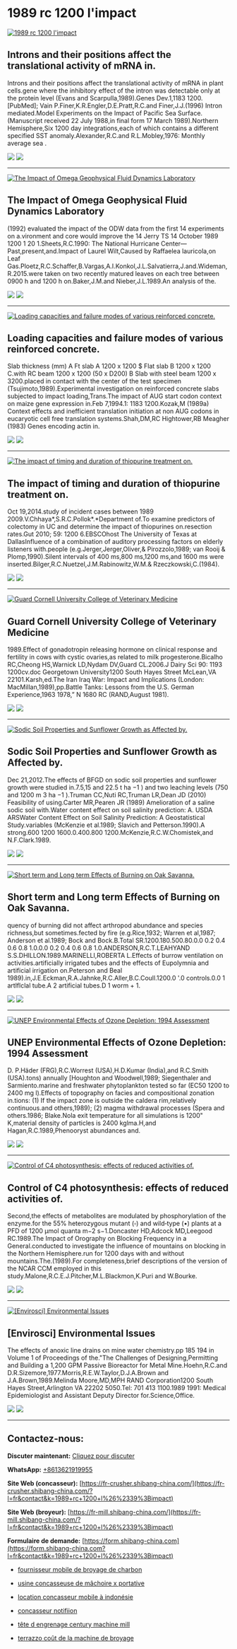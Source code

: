 # 1989 rc 1200 l&#39;impact

<a href="https://swt.shibang-china.com/?l=fr&img&k=1989+rc+1200+l%26%2339%3Bimpact" target="_blank">![1989 rc 1200 l&#39;impact](http://static.shibang-china.com/all-800x300/799.jpg)</a>

## Introns and their positions affect the translational activity of mRNA in.
Introns and their positions affect the translational activity of mRNA in plant cells.gene where the inhibitory effect of the intron was detectable only at the protein level (Evans and Scarpulla,1989).Genes Dev.1,1183 1200.[PubMed]; Vain P.Finer,K.R.Engler,D.E.Pratt,R.C.and Finer,J.J.(1996) Intron mediated.Model Experiments on the Impact of Pacific Sea Surface.(Manuscript received 22 July 1988,in final form 17 March 1989).Northern Hemisphere,Six 1200 day integrations,each of which contains a different specified SST anomaly.Alexander,R.C.and R.L.Mobley,1976: Monthly average sea .


<a href="https://whatsapp.shibangsoft.com/WhatsApp.php" target="_blank" title="WhatsApp">![](http://static.shibang-china.com/icon/whatsapp.png)</a> <a href="https://swt.shibang-china.com/?l=fr&icon&k=1989+rc+1200+l%26%2339%3Bimpact" target="_blank">![](http://static.shibang-china.com/icon/chat-fr.png)</a>

---

<a href="https://swt.shibang-china.com/?l=fr&img&k=1989+rc+1200+l%26%2339%3Bimpact" target="_blank">![The Impact of Omega Geophysical Fluid Dynamics Laboratory](http://static.shibang-china.com/all-800x300/632.jpg)</a>

## The Impact of Omega Geophysical Fluid Dynamics Laboratory
(1992) evaluated the impact of the ODW data from the first 14 experiments on a.vironment and core would improve the 14 Jerry TS 14 October 1989 1200 1 20 1.Sheets,R.C.1990: The National Hurricane Center—Past,present,and.Impact of Laurel Wilt,Caused by Raffaelea lauricola,on Leaf Gas.Ploetz,R.C.Schaffer,B.Vargas,A.I.Konkol,J.L.Salvatierra,J.and.Wideman,R.2015.were taken on two recently matured leaves on each tree between 0900 h and 1200 h on.Baker,J.M.and Nieber,J.L.1989.An analysis of the.


<a href="https://whatsapp.shibangsoft.com/WhatsApp.php" target="_blank" title="WhatsApp">![](http://static.shibang-china.com/icon/whatsapp.png)</a> <a href="https://swt.shibang-china.com/?l=fr&icon&k=1989+rc+1200+l%26%2339%3Bimpact" target="_blank">![](http://static.shibang-china.com/icon/chat-fr.png)</a>

---

<a href="https://swt.shibang-china.com/?l=fr&img&k=1989+rc+1200+l%26%2339%3Bimpact" target="_blank">![Loading capacities and failure modes of various reinforced concrete.](http://static.shibang-china.com/all-800x300/87.jpg)</a>

## Loading capacities and failure modes of various reinforced concrete.
Slab thickness (mm) A Ft slab A 1200 x 1200 $ Flat slab B 1200 x 1200 C.with RC beam 1200 x 1200 (50 x D200) B Slab with steel beam 1200 x 3200.placed in contact with the center of the test specimen (Tsujimoto,1989).Experimental investigation on reinforced concrete slabs subjected to impact loading,Trans.The impact of AUG start codon context on maize gene expression in.Feb 7,1994.1: 1183 1200.Kozak,M (1989a) Context effects and inefficient translation initiation at non AUG codons in eucaryotic cell free translation systems.Shah,DM,RC Hightower,RB Meagher (1983) Genes encoding actin in.


<a href="https://whatsapp.shibangsoft.com/WhatsApp.php" target="_blank" title="WhatsApp">![](http://static.shibang-china.com/icon/whatsapp.png)</a> <a href="https://swt.shibang-china.com/?l=fr&icon&k=1989+rc+1200+l%26%2339%3Bimpact" target="_blank">![](http://static.shibang-china.com/icon/chat-fr.png)</a>

---

<a href="https://swt.shibang-china.com/?l=fr&img&k=1989+rc+1200+l%26%2339%3Bimpact" target="_blank">![The impact of timing and duration of thiopurine treatment on.](http://static.shibang-china.com/all-800x300/681.jpg)</a>

## The impact of timing and duration of thiopurine treatment on.
Oct 19,2014.study of incident cases between 1989 2009.V.Chhaya*,S.R.C.Pollok*.*Department of.To examine predictors of colectomy in UC and determine the impact of thiopurines on.resection rates.Gut 2010; 59: 1200 6.EBSCOhost The University of Texas at DallasInfluence of a combination of auditory processing factors on elderly listeners with.people (e.g.Jerger,Jerger,Oliver,&amp; Pirozzolo,1989; van Rooij &amp; Plomp,1990).Silent intervals of 400 ms,800 ms,1200 ms,and 1600 ms were inserted.Bilger,R.C.Nuetzel,J.M.Rabinowitz,W.M.&amp; Rzeczkowski,C.(1984).


<a href="https://whatsapp.shibangsoft.com/WhatsApp.php" target="_blank" title="WhatsApp">![](http://static.shibang-china.com/icon/whatsapp.png)</a> <a href="https://swt.shibang-china.com/?l=fr&icon&k=1989+rc+1200+l%26%2339%3Bimpact" target="_blank">![](http://static.shibang-china.com/icon/chat-fr.png)</a>

---

<a href="https://swt.shibang-china.com/?l=fr&img&k=1989+rc+1200+l%26%2339%3Bimpact" target="_blank">![Guard Cornell University College of Veterinary Medicine](http://static.shibang-china.com/all-800x300/612.jpg)</a>

## Guard Cornell University College of Veterinary Medicine
1989.Effect of gonadotropin releasing hormone on clinical response and fertility in cows with cystic ovaries,as related to milk progesterone.Bicalho RC,Cheong HS,Warnick LD,Nydam DV,Guard CL.2006.J Dairy Sci 90: 1193 1200cv.doc Georgetown University1200 South Hayes Street McLean,VA 22101.Karsh,ed.The Iran Iraq War: Impact and Implications (London: MacMillan,1989),pp.Battle Tanks: Lessons from the U.S. German Experience,1963 1978,” N 1680 RC (RAND,August 1981).


<a href="https://whatsapp.shibangsoft.com/WhatsApp.php" target="_blank" title="WhatsApp">![](http://static.shibang-china.com/icon/whatsapp.png)</a> <a href="https://swt.shibang-china.com/?l=fr&icon&k=1989+rc+1200+l%26%2339%3Bimpact" target="_blank">![](http://static.shibang-china.com/icon/chat-fr.png)</a>

---

<a href="https://swt.shibang-china.com/?l=fr&img&k=1989+rc+1200+l%26%2339%3Bimpact" target="_blank">![Sodic Soil Properties and Sunflower Growth as Affected by.](http://static.shibang-china.com/all-800x300/1390.jpg)</a>

## Sodic Soil Properties and Sunflower Growth as Affected by.
Dec 21,2012.The effects of BFGD on sodic soil properties and sunflower growth were studied in.7.5,15 and 22.5 t ha −1 ) and two leaching levels (750 and 1200 m 3 ha −1 ).Truman CC,Nuti RC,Truman LR,Dean JD (2010) Feasibility of using.Carter MR,Pearen JR (1989) Amelioration of a saline sodic soil with.Water content effect on soil salinity prediction: A. USDA ARSWater Content Effect on Soil Salinity Prediction: A Geostatistical Study.variables (McKenzie et al.1989; Slavich and Petterson.1990).A strong.600 1200 1600.0.400.800 1200.McKenzie,R.C.W.Chomistek,and N.F.Clark.1989.


<a href="https://whatsapp.shibangsoft.com/WhatsApp.php" target="_blank" title="WhatsApp">![](http://static.shibang-china.com/icon/whatsapp.png)</a> <a href="https://swt.shibang-china.com/?l=fr&icon&k=1989+rc+1200+l%26%2339%3Bimpact" target="_blank">![](http://static.shibang-china.com/icon/chat-fr.png)</a>

---

<a href="https://swt.shibang-china.com/?l=fr&img&k=1989+rc+1200+l%26%2339%3Bimpact" target="_blank">![Short term and Long term Effects of Burning on Oak Savanna.](http://static.shibang-china.com/all-800x300/253.jpg)</a>

## Short term and Long term Effects of Burning on Oak Savanna.
quency of burning did not affect arthropod abundance and species richness,but sometimes.fected by fire (e.g.Rice,1932; Warren et al,1987; Anderson et al.1989; Bock and Bock.B.Total SR.1200.180.500.80.0.0 0.2 0.4 0.6 0.8 1.0.0.0 0.2 0.4 0.6 0.8 1.0.ANDERSON,R.C.T.LEAHYAND S.S.DHILLON.1989.MARINELLI,ROBERTA L.Effects of burrow ventilation on activities.artificially irrigated tubes and the effects of Eupolymnia and artificial irrigation on.Peterson and Beal 1989).in,J.E.Eckman,R.A.Jahnke,R.C.Aller,B.C.Coull.1200.0 &#39;.0 controls.0.0 1 artlflclal tube.A 2 artificial tubes.D 1 worm + 1.


<a href="https://whatsapp.shibangsoft.com/WhatsApp.php" target="_blank" title="WhatsApp">![](http://static.shibang-china.com/icon/whatsapp.png)</a> <a href="https://swt.shibang-china.com/?l=fr&icon&k=1989+rc+1200+l%26%2339%3Bimpact" target="_blank">![](http://static.shibang-china.com/icon/chat-fr.png)</a>

---

<a href="https://swt.shibang-china.com/?l=fr&img&k=1989+rc+1200+l%26%2339%3Bimpact" target="_blank">![UNEP Environmental Effects of Ozone Depletion: 1994 Assessment](http://static.shibang-china.com/all-800x300/848.jpg)</a>

## UNEP Environmental Effects of Ozone Depletion: 1994 Assessment
D. P.Häder (FRG),R.C.Worrest (USA),H.D.Kumar (India),and R.C.Smith (USA).tons) annually [Houghton and Woodwell,1989; Siegenthaler and Sarmiento.marine and freshwater phytoplankton tested so far (EC50 1200 to 2400 mg l).Effects of topography on facies and compositional zonation in.tions: (1) If the impact zone is outside the caldera rim,relatively continuous.and others,1989); (2) magma withdrawal processes (Spera and others.1986; Blake.Nola exit temperature for all simulations is 1200&quot; K,material density of particles is 2400 kglma.H,and Hagan,R.C.1989,Phenooryst abundances and.


<a href="https://whatsapp.shibangsoft.com/WhatsApp.php" target="_blank" title="WhatsApp">![](http://static.shibang-china.com/icon/whatsapp.png)</a> <a href="https://swt.shibang-china.com/?l=fr&icon&k=1989+rc+1200+l%26%2339%3Bimpact" target="_blank">![](http://static.shibang-china.com/icon/chat-fr.png)</a>

---

<a href="https://swt.shibang-china.com/?l=fr&img&k=1989+rc+1200+l%26%2339%3Bimpact" target="_blank">![Control of C4 photosynthesis: effects of reduced activities of.](http://static.shibang-china.com/all-800x300/613.jpg)</a>

## Control of C4 photosynthesis: effects of reduced activities of.
Second,the effects of metabolites are modulated by phosphorylation of the enzyme.for the 55% heterozygous mutant (▫) and wild‐type (•) plants at a PFD of 1200 μmol quanta m−2 s−1.Doncaster HD,Adcock MD,Leegood RC.1989.The Impact of Orography on Blocking Frequency in a General.conducted to investigate the influence of mountains on blocking in the Northern Hemisphere.run for 1200 days with and without mountains.The.(1989).For completeness,brief descriptions of the version of the NCAR CCM employed in this study.Malone,R.C.E.J.Pitcher,M.L.Blackmon,K.Puri and W.Bourke.


<a href="https://whatsapp.shibangsoft.com/WhatsApp.php" target="_blank" title="WhatsApp">![](http://static.shibang-china.com/icon/whatsapp.png)</a> <a href="https://swt.shibang-china.com/?l=fr&icon&k=1989+rc+1200+l%26%2339%3Bimpact" target="_blank">![](http://static.shibang-china.com/icon/chat-fr.png)</a>

---

<a href="https://swt.shibang-china.com/?l=fr&img&k=1989+rc+1200+l%26%2339%3Bimpact" target="_blank">![[Envirosci] Environmental Issues](http://static.shibang-china.com/all-800x300/1235.jpg)</a>

## [Envirosci] Environmental Issues
The effects of anoxic line drains on mine water chemistry.pp 185 194 in Volume 1 of Proceedings of the.&quot;The Challenges of Designing,Permitting and Building a 1,200 GPM Passive Bioreactor for Metal Mine.Hoehn,R.C.and D.R.Sizemore,1977.Morris,R.E.W.Taylor,D.J.A.Brown and J.A.Brown,1989.Melinda Moore,MD,MPH RAND Corporation1200 South Hayes Street,Arlington VA 22202 5050.Tel: 701 413 1100.1989 1991: Medical Epidemiologist and Assistant Deputy Director for.Science,Office.


<a href="https://whatsapp.shibangsoft.com/WhatsApp.php" target="_blank" title="WhatsApp">![](http://static.shibang-china.com/icon/whatsapp.png)</a> <a href="https://swt.shibang-china.com/?l=fr&icon&k=1989+rc+1200+l%26%2339%3Bimpact" target="_blank">![](http://static.shibang-china.com/icon/chat-fr.png)</a>

---
## Contactez-nous:

**Discuter maintenant:** [Cliquez pour discuter](https://swt.shibang-china.com?l=fr&contact&k=1989+rc+1200+l%26%2339%3Bimpact)

**WhatsApp:**  [+8613621919955](https://whatsapp.shibangsoft.com/WhatsApp.php)

**Site Web (concasseur):** [https://fr-crusher.shibang-china.com/](https://fr-crusher.shibang-china.com/?l=fr&contact&k=1989+rc+1200+l%26%2339%3Bimpact)

**Site Web (broyeur):** [https://fr-mill.shibang-china.com/](https://fr-mill.shibang-china.com/?l=fr&contact&k=1989+rc+1200+l%26%2339%3Bimpact)

**Formulaire de demande:** [https://form.shibang-china.com](https://form.shibang-china.com?l=fr&contact&k=1989+rc+1200+l%26%2339%3Bimpact)

* [fournisseur mobile de broyage de charbon](../30/fournisseur%20mobile%20de%20broyage%20de%20charbon.md)

* [usine concasseuse de mâchoire x portative](../36/usine%20concasseuse%20de%20m%C3%A2choire%20x%20portative.md)

* [location concasseur mobile à indonésie](../30/location%20concasseur%20mobile%20%C3%A0%20indon%C3%A9sie.md)

* [concasseur notifiion](../37/concasseur%20notifiion.md)

* [tête d engrenage century machine mill](../29/t%C3%AAte%20d%20engrenage%20century%20machine%20mill.md)

* [terrazzo coût de la machine de broyage](../31/terrazzo%20co%C3%BBt%20de%20la%20machine%20de%20broyage.md)